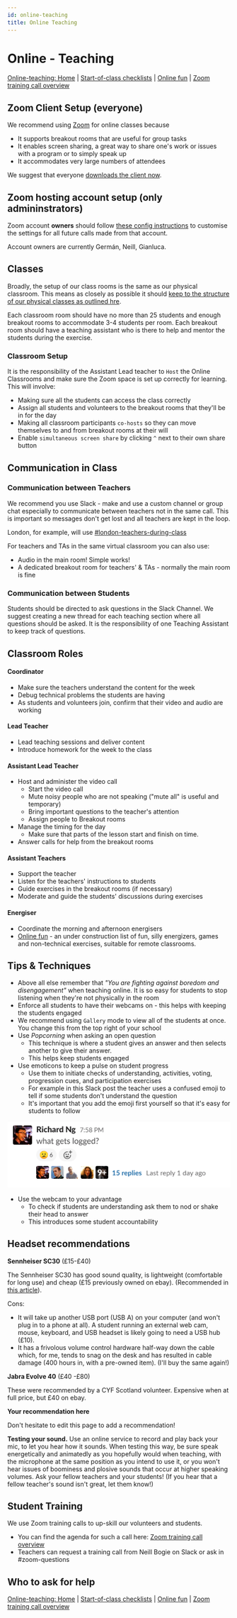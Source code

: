 ```yaml
---
id: online-teaching
title: Online Teaching
---
```


# Online - Teaching

[Online-teaching: Home](online-teaching.md) \| [Start-of-class checklists](online-start-of-class-checklists.md) \| [Online fun](online-fun.md) \| [Zoom training call overview](../../../organisation/zoom-training-call-overview.md)

## Zoom Client Setup \(everyone\)

We recommend using [Zoom](https://zoom.us) for online classes because

* It supports breakout rooms that are useful for group tasks
* It enables screen sharing, a great way to share one's work or issues with a program or to simply speak up
* It accommodates very large numbers of attendees

We suggest that everyone [downloads the client now](https://zoom.us/download).

## Zoom hosting account setup \(only admininstrators\)

Zoom account **owners** should follow [these config instructions](online-teaching-settings.md) to customise the settings for all future calls made from that account.

Account owners are currently Germán, Neill, Gianluca.

## Classes

Broadly, the setup of our class rooms is the same as our physical classroom. This means as closely as possible it should [keep to the structure of our physical classes as outlined hre](https://docs.codeyourfuture.io/volunteers/running-a-class).

Each classroom room should have no more than 25 students and enough breakout rooms to accommodate 3-4 students per room. Each breakout room should have a teaching assistant who is there to help and mentor the students during the exercise.

### Classroom Setup

It is the responsibility of the Assistant Lead teacher to `Host` the Online Classrooms and make sure the Zoom space is set up correctly for learning. This will involve:

* Making sure all the students can access the class correctly
* Assign all students and volunteers to the breakout rooms that they'll be in for the day
* Making all classroom participants `co-hosts` so they can move themselves to and from breakout rooms at their will
* Enable `simultaneous screen share` by clicking `^` next to their own share button

## Communication in Class

### Communication between Teachers

We recommend you use Slack - make and use a custom channel or group chat especially to communicate between teachers not in the same call. This is important so messages don't get lost and all teachers are kept in the loop.

London, for example, will use [\#london-teachers-during-class](https://app.slack.com/client/T2H71EFLK/C0109KRLYTS/thread/C010D1C41K2-1584699383.012200)

For teachers and TAs in the same virtual classroom you can also use:

* Audio in the main room! Simple works!
* A dedicated breakout room for teachers' & TAs - normally the main room is fine

### Communication between Students

Students should be directed to ask questions in the Slack Channel. We suggest creating a new thread for each teaching section where all questions should be asked. It is the responsibility of one Teaching Assistant to keep track of questions.

## Classroom Roles

#### Coordinator

* Make sure the teachers understand the content for the week
* Debug technical problems the students are having
* As students and volunteers join, confirm that their video and audio are working

#### Lead Teacher

* Lead teaching sessions and deliver content
* Introduce homework for the week to the class

#### Assistant Lead Teacher

* Host and administer the video call
  * Start the video call
  * Mute noisy people who are not speaking \("mute all" is useful and temporary\)
  * Bring important questions to the teacher's attention
  * Assign people to Breakout rooms
* Manage the timing for the day
  * Make sure that parts of the lesson start and finish on time.
* Answer calls for help from the breakout rooms

#### Assistant Teachers

* Support the teacher
* Listen for the teachers' instructions to students
* Guide exercises in the breakout rooms \(if necessary\)
* Moderate and guide the students' discussions during exercises

#### Energiser

* Coordinate the morning and afternoon energisers
* [Online fun](online-fun.md) - an under construction list of fun, silly energizers, games and non-technical exercises, suitable for remote classrooms.

## Tips & Techniques

* Above all else remember that _"You are fighting against boredom and disengagement"_ when teaching online. It is so easy for students to stop listening when they're not physically in the room
* Enforce all students to have their webcams on - this helps with keeping the students engaged
* We recommend using `Gallery` mode to view all of the students at once. You change this from the top right of your school
* Use _Popcorning_ when asking an open question
  * This technique is where a student gives an answer and then selects another to give their answer.
  * This helps keep students engaged
* Use emoticons to keep a pulse on student progress
  * Use them to initiate checks of understanding, activities, voting, progression cues, and participation exercises
  * For example in this Slack post the teacher uses a confused emoji to tell if some students don't understand the question
  * It's important that you add the emoji first yourself so that it's easy for students to follow

![image-20200320142026383](../../../.gitbook/assets/image-20200320142026383.png)

* Use the webcam to your advantage
  * To check if students are understanding ask them to nod or shake their head to answer
  * This introduces some student accountability

## Headset recommendations

**Sennheiser SC30** \(£15-£40\)

The Sennheiser SC30 has good sound quality, is lightweight \(comfortable for long use\) and cheap \(£15 previously owned on ebay\). \(Recommended in [this article](https://ma.tt/2020/03/dont-mute-get-a-better-headset/)\).

Cons:

* It will take up another USB port \(USB A\) on your computer \(and won't plug in to a phone at all\). A student running an external web cam, mouse, keyboard, and USB headset is likely going to need a USB hub \(£10\).
* It has a frivolous volume control hardware half-way down the cable which, for me, tends to snag on the desk and has resulted in cable damage \(400 hours in, with a pre-owned item\). \(I'll buy the same again!\)

**Jabra Evolve 40** \(£40 -£80\)

These were recommended by a CYF Scotland volunteer. Expensive when at full price, but £40 on ebay.

**Your recommendation here**

Don't hesitate to edit this page to add a recommendation!

**Testing your sound.** Use an online service to record and play back your mic, to let you hear how it sounds. When testing this way, be sure speak energetically and animatedly as you hopefully would when teaching, with the microphone at the same position as you intend to use it, or you won't hear issues of boominess and plosive sounds that occur at higher speaking volumes. Ask your fellow teachers and your students! \(If you hear that a fellow teacher's sound isn't great, let them know!\)

## Student Training

We use Zoom training calls to up-skill our volunteers and students.

* You can find the agenda for such a call here: [Zoom training call overview](../../../organisation/zoom-training-call-overview.md)
* Teachers can request a training call from Neill Bogie on Slack or ask in \#zoom-questions

## Who to ask for help

[Online-teaching: Home](online-teaching.md) \| [Start-of-class checklists](online-start-of-class-checklists.md) \| [Online fun](online-fun.md) \| [Zoom training call overview](../../../organisation/zoom-training-call-overview.md)

